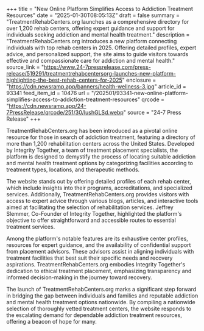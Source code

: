 +++
title = "New Online Platform Simplifies Access to Addiction Treatment Resources"
date = "2025-01-30T08:05:13Z"
draft = false
summary = "TreatmentRehabCenters.org launches as a comprehensive directory for over 1,200 rehab centers, offering expert guidance and support for individuals seeking addiction and mental health treatment."
description = "TreatmentRehabCenters.org introduces a new platform connecting individuals with top rehab centers in 2025. Offering detailed profiles, expert advice, and personalized support, the site aims to guide visitors towards effective and compassionate care for addiction and mental health."
source_link = "https://www.24-7pressrelease.com/press-release/519291/treatmentrehabcentersorg-launches-new-platform-highlighting-the-best-rehab-centers-for-2025"
enclosure = "https://cdn.newsramp.app/banners/health-wellness-3.jpg"
article_id = 93341
feed_item_id = 10476
url = "/202501/93341-new-online-platform-simplifies-access-to-addiction-treatment-resources"
qrcode = "https://cdn.newsramp.app/24-7PressRelease/qrcode/251/30/lushGLSd.webp"
source = "24-7 Press Release"
+++

<p>TreatmentRehabCenters.org has been introduced as a pivotal online resource for those in search of addiction treatment, featuring a directory of more than 1,200 rehabilitation centers across the United States. Developed by Integrity Together, a team of treatment placement specialists, the platform is designed to demystify the process of locating suitable addiction and mental health treatment options by categorizing facilities according to treatment types, locations, and therapeutic methods.</p><p>The website stands out by offering detailed profiles of each rehab center, which include insights into their programs, accreditations, and specialized services. Additionally, TreatmentRehabCenters.org provides visitors with access to expert advice through various blogs, articles, and interactive tools aimed at facilitating the selection of rehabilitation services. Jeffrey Slemmer, Co-Founder of Integrity Together, highlighted the platform's objective to offer straightforward and accessible routes to essential treatment services.</p><p>Among the platform's notable features are its exhaustive center profiles, resources for expert guidance, and the availability of confidential support from placement advisors. These advisors assist in aligning individuals with treatment facilities that best suit their specific needs and recovery aspirations. TreatmentRehabCenters.org embodies Integrity Together's dedication to ethical treatment placement, emphasizing transparency and informed decision-making in the journey toward recovery.</p><p>The launch of TreatmentRehabCenters.org marks a significant step forward in bridging the gap between individuals and families and reputable addiction and mental health treatment options nationwide. By compiling a nationwide selection of thoroughly vetted treatment centers, the website responds to the escalating demand for dependable addiction treatment resources, offering a beacon of hope for many.</p>